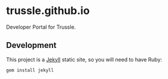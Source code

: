 # trussle.github.io
Developer Portal for Trussle.

## Development
This project is a [Jekyll](https://jekyllrb.com/) static site, so you will need to have Ruby:

```sh
gem install jekyll
```
